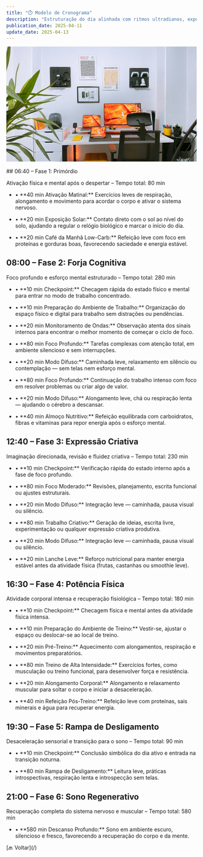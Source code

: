 ```yaml
---
title: "⏱️ Modelo de Cronograma"
description: "Estruturação do dia alinhada com ritmos ultradianos, exposição solar, checkpoints estratégicos e máxima performance cognitiva e física."
publication_date: 2025-04-11
update_date: 2025-04-13
---
```


![[Fonte: Afshin T2Y / Unsplash]](/assets/images/afshin-t2y-3_PVkGcXqgQ-unsplash.jpg "Imagem de capa")

<section class="section">
## 06:40 – Fase 1: Primórdio
<p class="text-small text-secondary">Ativação física e mental após o despertar – Tempo total: 80 min</p>

- <p>• **40 min Ativação Matinal:** Exercícios leves de respiração, alongamento e movimento para acordar o corpo e ativar o sistema nervoso.</p>
- <p>• **20 min Exposição Solar:** Contato direto com o sol ao nível do solo, ajudando a regular o relógio biológico e marcar o início do dia.</p>
- <p>• **20 min Café da Manhã Low-Carb:** Refeição leve com foco em proteínas e gorduras boas, favorecendo saciedade e energia estável.</p>

## 08:00 – Fase 2: Forja Cognitiva
<p class="text-small text-secondary">Foco profundo e esforço mental estruturado – Tempo total: 280 min</p>

- <p>• **10 min Checkpoint:** Checagem rápida do estado físico e mental para entrar no modo de trabalho concentrado.</p>
- <p>• **10 min Preparação do Ambiente de Trabalho:** Organização do espaço físico e digital para trabalho sem distrações ou pendências.</p>
- <p>• **20 min Monitoramento de Ondas:** Observação atenta dos sinais internos para encontrar o melhor momento de começar o ciclo de foco.</p>
- <p>• **80 min Foco Profundo:** Tarefas complexas com atenção total, em ambiente silencioso e sem interrupções.</p>
- <p>• **20 min Modo Difuso:** Caminhada leve, relaxamento em silêncio ou contemplação — sem telas nem esforço mental.</p>
- <p>• **80 min Foco Profundo:** Continuação do trabalho intenso com foco em resolver problemas ou criar algo de valor.</p>
- <p>• **20 min Modo Difuso:** Alongamento leve, chá ou respiração lenta — ajudando o cérebro a descansar.</p>
- <p>• **40 min Almoço Nutritivo:** Refeição equilibrada com carboidratos, fibras e vitaminas para repor energia após o esforço mental.</p>

## 12:40 – Fase 3: Expressão Criativa
<p class="text-small text-secondary">Imaginação direcionada, revisão e fluidez criativa – Tempo total: 230 min</p>

- <p>• **10 min Checkpoint:** Verificação rápida do estado interno após a fase de foco profundo.</p>
- <p>• **80 min Foco Moderado:** Revisões, planejamento, escrita funcional ou ajustes estruturais.</p>
- <p>• **20 min Modo Difuso:** Integração leve — caminhada, pausa visual ou silêncio.</p>
- <p>• **80 min Trabalho Criativo:** Geração de ideias, escrita livre, experimentação ou qualquer expressão criativa produtiva.</p>
- <p>• **20 min Modo Difuso:** Integração leve — caminhada, pausa visual ou silêncio.</p>
- <p>• **20 min Lanche Leve:** Reforço nutricional para manter energia estável antes da atividade física (frutas, castanhas ou smoothie leve).</p>

## 16:30 – Fase 4: Potência Física
<p class="text-small text-secondary">Atividade corporal intensa e recuperação fisiológica – Tempo total: 180 min</p>

- <p>• **10 min Checkpoint:** Checagem física e mental antes da atividade física intensa.</p>
- <p>• **10 min Preparação do Ambiente de Treino:** Vestir-se, ajustar o espaço ou deslocar-se ao local de treino.</p>
- <p>• **20 min Pré-Treino:** Aquecimento com alongamentos, respiração e movimentos preparatórios.</p>
- <p>• **80 min Treino de Alta Intensidade:** Exercícios fortes, como musculação ou treino funcional, para desenvolver força e resistência.</p>
- <p>• **20 min Alongamento Corporal:** Alongamento e relaxamento muscular para soltar o corpo e iniciar a desaceleração.</p>
- <p>• **40 min Refeição Pós-Treino:** Refeição leve com proteínas, sais minerais e água para recuperar energia.</p>

## 19:30 – Fase 5: Rampa de Desligamento
<p class="text-small text-secondary">Desaceleração sensorial e transição para o sono – Tempo total: 90 min</p>

- <p>• **10 min Checkpoint:** Conclusão simbólica do dia ativo e entrada na transição noturna.</p>
- <p>• **80 min Rampa de Desligamento:** Leitura leve, práticas introspectivas, respiração lenta e introspecção sem telas.</p>

## 21:00 – Fase 6: Sono Regenerativo
<p class="text-small text-secondary">Recuperação completa do sistema nervoso e muscular – Tempo total: 580 min</p>

- <p>• **580 min Descanso Profundo:** Sono em ambiente escuro, silencioso e fresco, favorecendo a recuperação do corpo e da mente.</p>
</section>

<section class="section text-center">[🔙 Voltar](/)</section>
